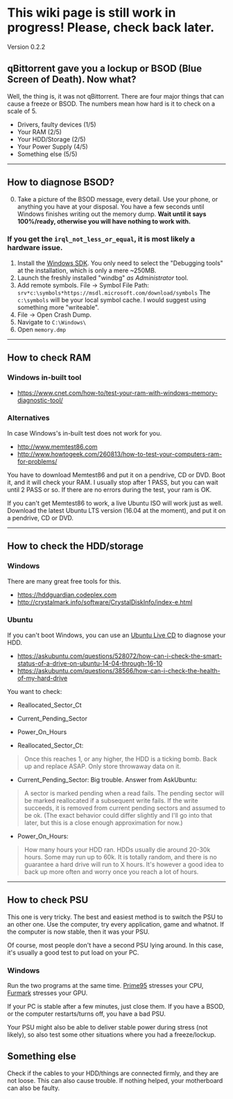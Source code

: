 # This wiki page is still work in progress! Please, check back later.
Version 0.2.2

## qBittorrent gave you a lockup or BSOD (Blue Screen of Death). Now what?

Well, the thing is, it was not qBittorrent.
There are four major things that can cause a freeze or BSOD.
The numbers mean how hard is it to check on a scale of 5.

* Drivers, faulty devices (1/5)
* Your RAM (2/5)
* Your HDD/Storage (2/5)
* Your Power Supply (4/5)
* Something else (5/5)

***

## How to diagnose BSOD?

0. Take a picture of the BSOD message, every detail. Use your phone, or anything you have at your disposal. You have a few seconds until Windows finishes writing out the memory dump. **Wait until it says 100%/ready, otherwise you will have nothing to work with.**

### If you get the `irql_not_less_or_equal`, it is most likely a hardware issue.

1. Install the [Windows SDK](https://developer.microsoft.com/en-us/windows/downloads/windows-10-sdk). You only need to select the "Debugging tools" at the installation, which is only a mere ~250MB.
2. Launch the freshly installed "windbg" _as Administrator_ tool.
3. Add remote symbols. 
File -> Symbol File Path: `srv*c:\symbols*https://msdl.microsoft.com/download/symbols`
The `c:\symbols` will be your local symbol cache. I would suggest using something more "writeable".
4. File -> Open Crash Dump.
5. Navigate to `C:\Windows\`
6. Open `memory.dmp`


***

## How to check RAM

### Windows in-built tool

* https://www.cnet.com/how-to/test-your-ram-with-windows-memory-diagnostic-tool/

### Alternatives
In case Windows's in-built test does not work for you.
* http://www.memtest86.com  
* http://www.howtogeek.com/260813/how-to-test-your-computers-ram-for-problems/

You have to download Memtest86 and put it on a pendrive, CD or DVD.
Boot it, and it will check your RAM.
I usually stop after 1 PASS, but you can wait until 2 PASS or so. If there are no errors during the test, your ram is OK.

If you can't get Memtest86 to work, a live Ubuntu ISO will work just as well.
Download the latest Ubuntu LTS version (16.04 at the moment), and put it on a pendrive, CD or DVD.


***


## How to check the HDD/storage

### Windows
There are many great free tools for this.
* https://hddguardian.codeplex.com  
* http://crystalmark.info/software/CrystalDiskInfo/index-e.html

### Ubuntu
If you can't boot Windows, you can use an [Ubuntu Live CD](http://www.howtogeek.com/191054/how-to-create-bootable-usb-drives-and-sd-cards-for-every-operating-system/) to diagnose your HDD.
* https://askubuntu.com/questions/528072/how-can-i-check-the-smart-status-of-a-drive-on-ubuntu-14-04-through-16-10
* https://askubuntu.com/questions/38566/how-can-i-check-the-health-of-my-hard-drive  

You want to check:
* Reallocated_Sector_Ct
* Current_Pending_Sector
* Power_On_Hours

* Reallocated_Sector_Ct:
> Once this reaches 1, or any higher, the HDD is a ticking bomb. Back up and replace ASAP. Only store throwaway data on it.

* Current_Pending_Sector: Big trouble. Answer from AskUbuntu:
> A sector is marked pending when a read fails. The pending sector will be marked reallocated if a subsequent write fails. If the write succeeds, it is removed from current pending sectors and assumed to be ok. (The exact behavior could differ slightly and I'll go into that later, but this is a close enough approximation for now.)

* Power_On_Hours:
> How many hours your HDD ran. HDDs usually die around 20-30k hours. Some may run up to 60k. It is totally random, and there is no guarantee a hard drive will run to X hours. It's however a good idea to back up more often and worry once you reach a lot of hours.

***

## How to check PSU
This one is very tricky.
The best and easiest method is to switch the PSU to an other one.
Use the computer, try every application, game and whatnot.
If the computer is now stable, then it was your PSU.

Of course, most people don't have a second PSU lying around.
In this case, it's usually a good test to put load on your PC.

### Windows

Run the two programs at the same time.
[Prime95](http://www.mersenne.org/download/) stresses your CPU, [Furmark](http://www.ozone3d.net/benchmarks/fur/) stresses your GPU.

If your PC is stable after a few minutes, just close them.
If you have a BSOD, or the computer restarts/turns off, you have a bad PSU.

Your PSU might also be able to deliver stable power during stress (not likely), so also test some other situations where you had a freeze/lockup.

## Something else
Check if the cables to your HDD/things are connected firmly, and they are not loose. This can also cause trouble.
If nothing helped, your motherboard can also be faulty.